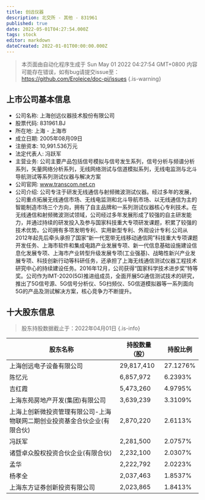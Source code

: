 ```yaml
---
title: 创远仪器
description: 北交所 - 其他 - 831961
published: true
date: 2022-05-01T04:27:54.000Z
tags: stock
editor: markdown
dateCreated: 2022-01-01T00:00:00.000Z
---
```


> 本页面由自动化程序生成于 Sun May 01 2022 04:27:54 GMT+0800
> 内容可能存在错误，如有bug请提交issue至：https://github.com/Eroleice/doc-pi/issues
{.is-warning}

## 上市公司基本信息
- 公司名称: 上海创远仪器技术股份有限公司
- 股票代码: 831961.BJ
- 所在地: 上海 - 上海市
- 成立日期: 2005年08月09日
- 注册资本: 10,991.536万元
- 法定代表人: 冯跃军
- 主营业务: 公司主要产品包括信号模拟与信号发生系列，信号分析与频谱分析系列，矢量网络分析系列，无线网络测试与信道模拟系列，无线电监测与北斗导航测试等系列测试仪器与解决方案
- 公司官网: www.transcom.net.cn
- 公司介绍: 公司专注于研发无线通信与射频微波测试仪器。经过多年的发展，公司重点拓展无线通信市场、无线电监测和北斗导航市场、以无线通信为主的智能制造市场三个方向，拥有了自主品牌和一系列测试仪器核心专利技术。在无线通信和射频微波测试领域，公司经过多年发展形成了较强的自主研发能力，并通过持续的研发投入及参与国家科技重大专项研发课题，积累了较强的技术优势。公司拥有多项发明专利、实用新型专利、外观设计专利.公司从2012年起先后牵头承担了国家“新一代宽带无线移动通信网”科技重大专项课题开发任务、上海市软件和集成电路产业发展专项、新一代信息基础设施建设信息化发展专项、上海市产业转型升级发展专项(工业强基)、战略性新兴产业发展专项、科技创新行动等科研任务，还承担了上海无线通信测试仪器工程技术研究中心的持续建设任务。2016年12月，公司获得“国家科学技术进步奖”特等奖。公司作为IMT-2020(5G)推进组成员，全面开展5G通信测试技术的研究，推出了5G信号源、5G信号分析仪、5G扫频仪、5G信道模拟器等一系列面向5G的产品及测试解决方案，核心竞争力不断提升。


## 十大股东信息
> 股东持股数据截止于：2022年04月01日
{.is-info}

| 股东名称 | 持股数量（股） | 持股比例 |
| --- | --- | --- |
| 上海创远电子设备有限公司 | 29,817,410 | 27.1276% |
| 陈忆元 | 6,857,972 | 6.2393% |
| 吉红霞 | 5,473,260 | 4.9795% |
| 上海东苑房地产开发(集团)有限公司 | 3,639,239 | 3.3109% |
| 上海上创新微投资管理有限公司-上海物联网二期创业投资基金合伙企业(有限合伙) | 2,870,220 | 2.6113% |
| 冯跃军 | 2,281,500 | 2.0757% |
| 诸暨卓众股权投资合伙企业(有限合伙) | 2,232,100 | 2.0307% |
| 孟华 | 2,222,792 | 2.0223% |
| 杨孝全 | 2,037,463 | 1.8537% |
| 上海东方证券创新投资有限公司 | 2,023,865 | 1.8413% |




